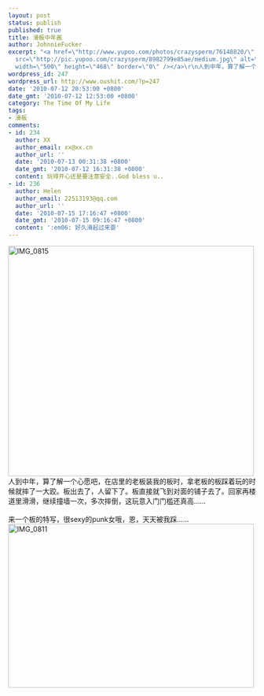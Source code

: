```yaml
---
layout: post
status: publish
published: true
title: 滑板中年酱
author: JohnnieFucker
excerpt: "<a href=\"http://www.yupoo.com/photos/crazysperm/76148820/\" title=\"IMG_0815\"><img
  src=\"http://pic.yupoo.com/crazysperm/8982799e85ae/medium.jpg\" alt=\"IMG_0815\"
  width=\"500\" height=\"468\" border=\"0\" /></a>\r\n人到中年，算了解一个心愿吧，在店里的老板装我的板时，拿老板的板踩着玩的时候就摔了一大跤。板出去了，人留下了。板直接就飞到对面的铺子去了。回家再楼道里滑滑，继续撞墙一次，多次摔倒，这玩意入门门槛还真高……\r\n"
wordpress_id: 247
wordpress_url: http://www.oushit.com/?p=247
date: '2010-07-12 20:53:00 +0800'
date_gmt: '2010-07-12 12:53:00 +0800'
category: The Time Of My Life
tags:
- 滑板
comments:
- id: 234
  author: XX
  author_email: xx@xx.cn
  author_url: ''
  date: '2010-07-13 00:31:38 +0800'
  date_gmt: '2010-07-12 16:31:38 +0800'
  content: 玩得开心还是要注意安全..God bless u..
- id: 236
  author: Helen
  author_email: 22513193@qq.com
  author_url: ''
  date: '2010-07-15 17:16:47 +0800'
  date_gmt: '2010-07-15 09:16:47 +0800'
  content: ':em06: 好久滑起过来耍'
---
```

<p><a href="http://www.yupoo.com/photos/crazysperm/76148820/" title="IMG_0815"><img src="http://pic.yupoo.com/crazysperm/8982799e85ae/medium.jpg" alt="IMG_0815" width="500" height="468" border="0" /></a><br />
人到中年，算了解一个心愿吧，在店里的老板装我的板时，拿老板的板踩着玩的时候就摔了一大跤。板出去了，人留下了。板直接就飞到对面的铺子去了。回家再楼道里滑滑，继续撞墙一次，多次摔倒，这玩意入门门槛还真高……<br />
<!--break--><a id="more-247"></a><br />
来一个板的特写，很sexy的punk女哦，恩，天天被我踩……<br />
<a href="http://www.yupoo.com/photos/crazysperm/76148682/" title="IMG_0811"><img src="http://pic.yupoo.com/crazysperm/5289799e83fc/medium.jpg" alt="IMG_0811" width="500" height="333" border="0" /></a></p>
